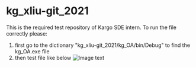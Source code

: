 # kg_xliu-git_2021
This is the required test repository of Kargo SDE intern.
To run the file correctly please:
1. first go to the dictionary "kg_xliu-git_2021/kg_OA/bin/Debug" to find the kg_OA.exe file  
2. then test file like below
 ![Image text](kg_xliu-git_2021/pic.PNG) 
